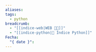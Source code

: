 ```yaml
---
aliases: 
tags:
  - python
breadcrumb:
  - "[[indice-web|WEB 🔗📝]]"
  - "[[indice-python|🐍 Índice Python]]"
Fecha:
  "{ date }": 
---
```

